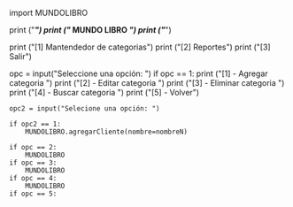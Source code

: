 import MUNDOLIBRO

print ("*********************")
print ("*    MUNDO LIBRO    *")
print ("*********************")

print ("[1] Mantendedor de categorias")
print ("[2] Reportes")
print ("[3] Salir")

opc = input("Seleccione una opción: ")
if opc == 1: 
    print ("[1] - Agregar categoria ")
    print ("[2] - Editar categoria ")
    print ("[3] - Eliminar categoria ")
    print ("[4] - Buscar categoria ")
    print ("[5] - Volver")

    opc2 = input("Selecione una opción: ")

    if opc2 == 1:
        MUNDOLIBRO.agregarCliente(nombre=nombreN)
    
    if opc == 2:
        MUNDOLIBRO
    if opc == 3:
        MUNDOLIBRO
    if opc == 4:
        MUNDOLIBRO
    if opc == 5:
